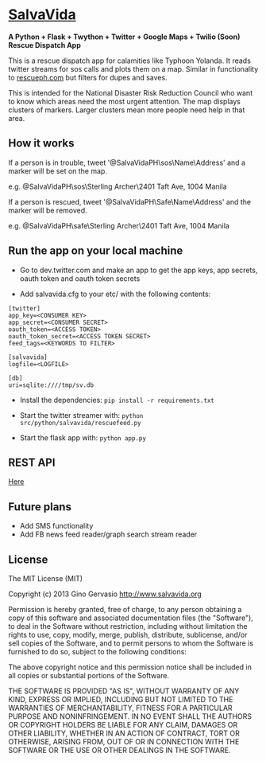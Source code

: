 [SalvaVida](http://www.salvavida.org)
=====================================

**A Python + Flask + Twython + Twitter + Google Maps + Twilio (Soon) Rescue Dispatch App**

This is a rescue dispatch app for calamities like Typhoon Yolanda.  It reads twitter streams for sos calls and plots them on a map.  Similar in functionality to [rescueph.com](http://rescueph.com) but filters for dupes and saves.

This is intended for the National Disaster Risk Reduction Council who want to know which areas need the most urgent attention.  The map displays clusters of markers.  Larger clusters mean more people need help in that area.

How it works
-------------

If a person is in trouble, tweet '@SalvaVidaPH\sos\Name\Address' and a marker will be set on the map.

e.g. @SalvaVidaPH\sos\Sterling Archer\2401 Taft Ave, 1004 Manila

If a person is rescued, tweet '@SalvaVidaPH\Safe\Name\Address' and the marker will be removed.

e.g. @SalvaVidaPH\safe\Sterling Archer\2401 Taft Ave, 1004 Manila

Run the app on your local machine
----------------------------------

* Go to dev.twitter.com and make an app to get the app keys, app secrets, oauth token and oauth token secrets

* Add salvavida.cfg to your etc/ with the following contents:

```
[twitter]
app_key=<CONSUMER KEY>
app_secret=<CONSUMER SECRET>
oauth_token=<ACCESS TOKEN>
oauth_token_secret=<ACCESS TOKEN SECRET>
feed_tags=<KEYWORDS TO FILTER>

[salvavida]
logfile=<LOGFILE>

[db]
uri=sqlite:////tmp/sv.db

```

* Install the dependencies:
` pip install -r requirements.txt `

* Start the twitter streamer with:
` python src/python/salvavida/rescuefeed.py `

* Start the flask app with:
` python app.py `

REST API
--------
[Here](https://github.com/ginogervasio/salvavida/wiki/REST-API-Spec)

Future plans
-------------
- Add SMS functionality
- Add FB news feed reader/graph search stream reader

License
-------

The MIT License (MIT)

Copyright (c) 2013 Gino Gervasio http://www.salvavida.org

Permission is hereby granted, free of charge, to any person obtaining a copy
of this software and associated documentation files (the "Software"), to deal
in the Software without restriction, including without limitation the rights
to use, copy, modify, merge, publish, distribute, sublicense, and/or sell
copies of the Software, and to permit persons to whom the Software is
furnished to do so, subject to the following conditions:

The above copyright notice and this permission notice shall be included in
all copies or substantial portions of the Software.

THE SOFTWARE IS PROVIDED "AS IS", WITHOUT WARRANTY OF ANY KIND, EXPRESS OR
IMPLIED, INCLUDING BUT NOT LIMITED TO THE WARRANTIES OF MERCHANTABILITY,
FITNESS FOR A PARTICULAR PURPOSE AND NONINFRINGEMENT. IN NO EVENT SHALL THE
AUTHORS OR COPYRIGHT HOLDERS BE LIABLE FOR ANY CLAIM, DAMAGES OR OTHER
LIABILITY, WHETHER IN AN ACTION OF CONTRACT, TORT OR OTHERWISE, ARISING FROM,
OUT OF OR IN CONNECTION WITH THE SOFTWARE OR THE USE OR OTHER DEALINGS IN
THE SOFTWARE.